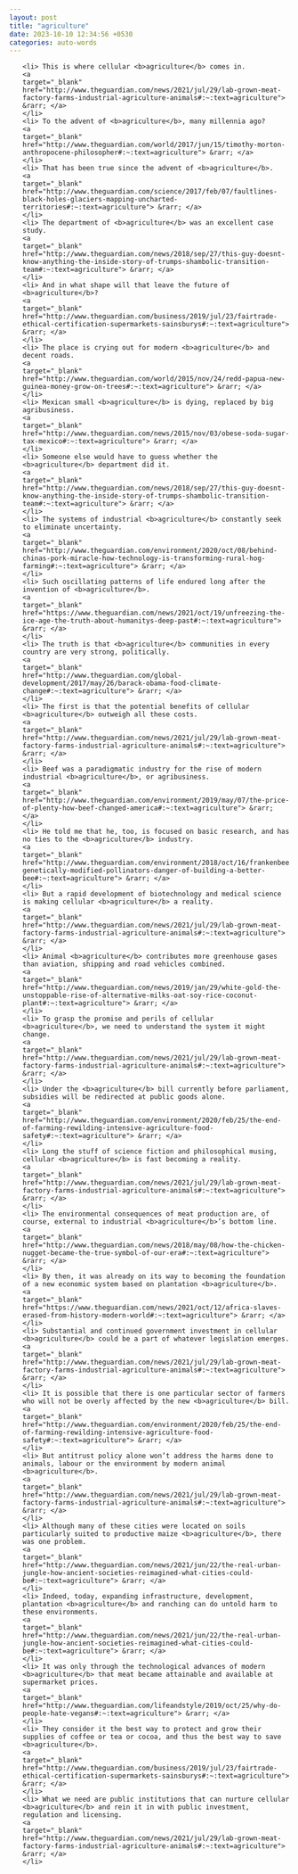 ```yaml
---
layout: post
title: "agriculture"
date: 2023-10-10 12:34:56 +0530
categories: auto-words
---
```

<ol>

    <li> This is where cellular <b>agriculture</b> comes in.
    <a 
    target="_blank" 
    href="http://www.theguardian.com/news/2021/jul/29/lab-grown-meat-factory-farms-industrial-agriculture-animals#:~:text=agriculture"> &rarr; </a>
    </li>
    <li> To the advent of <b>agriculture</b>, many millennia ago?
    <a 
    target="_blank" 
    href="http://www.theguardian.com/world/2017/jun/15/timothy-morton-anthropocene-philosopher#:~:text=agriculture"> &rarr; </a>
    </li>
    <li> That has been true since the advent of <b>agriculture</b>.
    <a 
    target="_blank" 
    href="http://www.theguardian.com/science/2017/feb/07/faultlines-black-holes-glaciers-mapping-uncharted-territories#:~:text=agriculture"> &rarr; </a>
    </li>
    <li> The department of <b>agriculture</b> was an excellent case study.
    <a 
    target="_blank" 
    href="http://www.theguardian.com/news/2018/sep/27/this-guy-doesnt-know-anything-the-inside-story-of-trumps-shambolic-transition-team#:~:text=agriculture"> &rarr; </a>
    </li>
    <li> And in what shape will that leave the future of <b>agriculture</b>?
    <a 
    target="_blank" 
    href="http://www.theguardian.com/business/2019/jul/23/fairtrade-ethical-certification-supermarkets-sainsburys#:~:text=agriculture"> &rarr; </a>
    </li>
    <li> The place is crying out for modern <b>agriculture</b> and decent roads.
    <a 
    target="_blank" 
    href="http://www.theguardian.com/world/2015/nov/24/redd-papua-new-guinea-money-grow-on-trees#:~:text=agriculture"> &rarr; </a>
    </li>
    <li> Mexican small <b>agriculture</b> is dying, replaced by big agribusiness.
    <a 
    target="_blank" 
    href="http://www.theguardian.com/news/2015/nov/03/obese-soda-sugar-tax-mexico#:~:text=agriculture"> &rarr; </a>
    </li>
    <li> Someone else would have to guess whether the <b>agriculture</b> department did it.
    <a 
    target="_blank" 
    href="http://www.theguardian.com/news/2018/sep/27/this-guy-doesnt-know-anything-the-inside-story-of-trumps-shambolic-transition-team#:~:text=agriculture"> &rarr; </a>
    </li>
    <li> The systems of industrial <b>agriculture</b> constantly seek to eliminate uncertainty.
    <a 
    target="_blank" 
    href="http://www.theguardian.com/environment/2020/oct/08/behind-chinas-pork-miracle-how-technology-is-transforming-rural-hog-farming#:~:text=agriculture"> &rarr; </a>
    </li>
    <li> Such oscillating patterns of life endured long after the invention of <b>agriculture</b>.
    <a 
    target="_blank" 
    href="https://www.theguardian.com/news/2021/oct/19/unfreezing-the-ice-age-the-truth-about-humanitys-deep-past#:~:text=agriculture"> &rarr; </a>
    </li>
    <li> The truth is that <b>agriculture</b> communities in every country are very strong, politically.
    <a 
    target="_blank" 
    href="http://www.theguardian.com/global-development/2017/may/26/barack-obama-food-climate-change#:~:text=agriculture"> &rarr; </a>
    </li>
    <li> The first is that the potential benefits of cellular <b>agriculture</b> outweigh all these costs.
    <a 
    target="_blank" 
    href="http://www.theguardian.com/news/2021/jul/29/lab-grown-meat-factory-farms-industrial-agriculture-animals#:~:text=agriculture"> &rarr; </a>
    </li>
    <li> Beef was a paradigmatic industry for the rise of modern industrial <b>agriculture</b>, or agribusiness.
    <a 
    target="_blank" 
    href="http://www.theguardian.com/environment/2019/may/07/the-price-of-plenty-how-beef-changed-america#:~:text=agriculture"> &rarr; </a>
    </li>
    <li> He told me that he, too, is focused on basic research, and has no ties to the <b>agriculture</b> industry.
    <a 
    target="_blank" 
    href="http://www.theguardian.com/environment/2018/oct/16/frankenbees-genetically-modified-pollinators-danger-of-building-a-better-bee#:~:text=agriculture"> &rarr; </a>
    </li>
    <li> But a rapid development of biotechnology and medical science is making cellular <b>agriculture</b> a reality.
    <a 
    target="_blank" 
    href="http://www.theguardian.com/news/2021/jul/29/lab-grown-meat-factory-farms-industrial-agriculture-animals#:~:text=agriculture"> &rarr; </a>
    </li>
    <li> Animal <b>agriculture</b> contributes more greenhouse gases than aviation, shipping and road vehicles combined.
    <a 
    target="_blank" 
    href="http://www.theguardian.com/news/2019/jan/29/white-gold-the-unstoppable-rise-of-alternative-milks-oat-soy-rice-coconut-plant#:~:text=agriculture"> &rarr; </a>
    </li>
    <li> To grasp the promise and perils of cellular <b>agriculture</b>, we need to understand the system it might change.
    <a 
    target="_blank" 
    href="http://www.theguardian.com/news/2021/jul/29/lab-grown-meat-factory-farms-industrial-agriculture-animals#:~:text=agriculture"> &rarr; </a>
    </li>
    <li> Under the <b>agriculture</b> bill currently before parliament, subsidies will be redirected at public goods alone.
    <a 
    target="_blank" 
    href="http://www.theguardian.com/environment/2020/feb/25/the-end-of-farming-rewilding-intensive-agriculture-food-safety#:~:text=agriculture"> &rarr; </a>
    </li>
    <li> Long the stuff of science fiction and philosophical musing, cellular <b>agriculture</b> is fast becoming a reality.
    <a 
    target="_blank" 
    href="http://www.theguardian.com/news/2021/jul/29/lab-grown-meat-factory-farms-industrial-agriculture-animals#:~:text=agriculture"> &rarr; </a>
    </li>
    <li> The environmental consequences of meat production are, of course, external to industrial <b>agriculture</b>’s bottom line.
    <a 
    target="_blank" 
    href="http://www.theguardian.com/news/2018/may/08/how-the-chicken-nugget-became-the-true-symbol-of-our-era#:~:text=agriculture"> &rarr; </a>
    </li>
    <li> By then, it was already on its way to becoming the foundation of a new economic system based on plantation <b>agriculture</b>.
    <a 
    target="_blank" 
    href="https://www.theguardian.com/news/2021/oct/12/africa-slaves-erased-from-history-modern-world#:~:text=agriculture"> &rarr; </a>
    </li>
    <li> Substantial and continued government investment in cellular <b>agriculture</b> could be a part of whatever legislation emerges.
    <a 
    target="_blank" 
    href="http://www.theguardian.com/news/2021/jul/29/lab-grown-meat-factory-farms-industrial-agriculture-animals#:~:text=agriculture"> &rarr; </a>
    </li>
    <li> It is possible that there is one particular sector of farmers who will not be overly affected by the new <b>agriculture</b> bill.
    <a 
    target="_blank" 
    href="http://www.theguardian.com/environment/2020/feb/25/the-end-of-farming-rewilding-intensive-agriculture-food-safety#:~:text=agriculture"> &rarr; </a>
    </li>
    <li> But antitrust policy alone won’t address the harms done to animals, labour or the environment by modern animal <b>agriculture</b>.
    <a 
    target="_blank" 
    href="http://www.theguardian.com/news/2021/jul/29/lab-grown-meat-factory-farms-industrial-agriculture-animals#:~:text=agriculture"> &rarr; </a>
    </li>
    <li> Although many of these cities were located on soils particularly suited to productive maize <b>agriculture</b>, there was one problem.
    <a 
    target="_blank" 
    href="http://www.theguardian.com/news/2021/jun/22/the-real-urban-jungle-how-ancient-societies-reimagined-what-cities-could-be#:~:text=agriculture"> &rarr; </a>
    </li>
    <li> Indeed, today, expanding infrastructure, development, plantation <b>agriculture</b> and ranching can do untold harm to these environments.
    <a 
    target="_blank" 
    href="http://www.theguardian.com/news/2021/jun/22/the-real-urban-jungle-how-ancient-societies-reimagined-what-cities-could-be#:~:text=agriculture"> &rarr; </a>
    </li>
    <li> It was only through the technological advances of modern <b>agriculture</b> that meat became attainable and available at supermarket prices.
    <a 
    target="_blank" 
    href="http://www.theguardian.com/lifeandstyle/2019/oct/25/why-do-people-hate-vegans#:~:text=agriculture"> &rarr; </a>
    </li>
    <li> They consider it the best way to protect and grow their supplies of coffee or tea or cocoa, and thus the best way to save <b>agriculture</b>.
    <a 
    target="_blank" 
    href="http://www.theguardian.com/business/2019/jul/23/fairtrade-ethical-certification-supermarkets-sainsburys#:~:text=agriculture"> &rarr; </a>
    </li>
    <li> What we need are public institutions that can nurture cellular <b>agriculture</b> and rein it in with public investment, regulation and licensing.
    <a 
    target="_blank" 
    href="http://www.theguardian.com/news/2021/jul/29/lab-grown-meat-factory-farms-industrial-agriculture-animals#:~:text=agriculture"> &rarr; </a>
    </li>